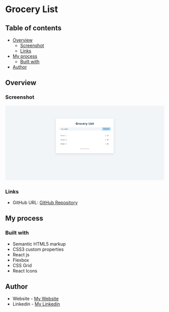# Grocery List

## Table of contents

- [Overview](#overview)
  - [Screenshot](#screenshot)
  - [Links](#links)
- [My process](#my-process)
  - [Built with](#built-with)
- [Author](#author)

## Overview

### Screenshot

![](grocery-list.jpg)

### Links

- GitHub URL: [GitHub Repository](https://github.com/AtrinDev/Grocery-List)

## My process

### Built with

- Semantic HTML5 markup
- CSS3 custom properties
- React js
- Flexbox
- CSS Grid
- React Icons

## Author

- Website - [My Website](https://www.atrindev.ir)
- Linkedin - [My Linkedin](https://www.linkedin.com/in/atrindev)
